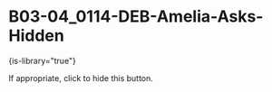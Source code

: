 # B03-04_0114-DEB-Amelia-Asks-Hidden

{is-library="true"}

<snippet id="B03-04_0114-DEB-Amelia-Asks-Hidden_snippet">

 If appropriate, click to hide this button.

</snippet>